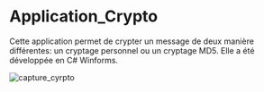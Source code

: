 # Application_Crypto
Cette application permet de crypter un message de deux manière différentes: un cryptage personnel ou un cryptage MD5. Elle a été développée en C# Winforms.

![capture_cyrpto](https://user-images.githubusercontent.com/89934650/134549133-0fc6b452-61da-4fb6-988d-4a9f0ce6a338.png)
